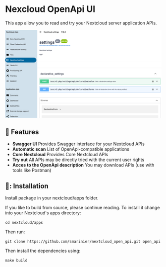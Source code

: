 # Nexcloud OpenApi UI
This app allow you to read and try your Nextcloud server application APIs.

![Screenshot](https://github.com/smarinier/nextcloud_open_api/raw/master/screenshots/open-api-swagger.png)

## :eyes: Features

* **Swagger UI** Provides Swagger interface for your Nextcloud APIs
* **Automatic scan** List of OpenApi-compatible applications
* **Core Nextcloud** Provides Core Nextcloud APIs
* **Try out** All APIs may be directly tried with the current user rights
* **Acces to the OpenApi description** You may download APIs (use with tools like Postman)

## :rocket:: Installation
Install package in your nextcloud/apps folder.

If you like to build from source, please continue reading.
To install it change into your Nextcloud's apps directory:

    cd nextcloud/apps

Then run:

    git clone https://github.com/smarinier/nextcloud_open_api.git open_api

Then install the dependencies using:

    make build

